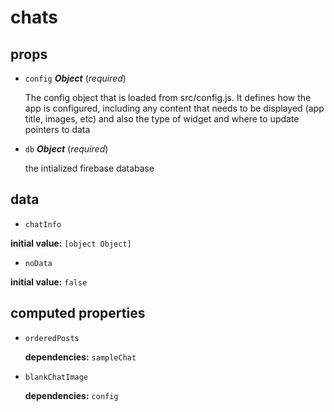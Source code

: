 # chats 

## props 

- `config` ***Object*** (*required*) 

  The config object that is loaded from src/config.js.
  It defines how the app is configured, including
  any content that needs to be displayed (app title, images, etc)
  and also the type of widget and where to update pointers to data 

- `db` ***Object*** (*required*) 

  the intialized firebase database 

## data 

- `chatInfo` 

**initial value:** `[object Object]` 

- `noData` 

**initial value:** `false` 

## computed properties 

- `orderedPosts` 

   **dependencies:** `sampleChat` 

- `blankChatImage` 

   **dependencies:** `config` 


